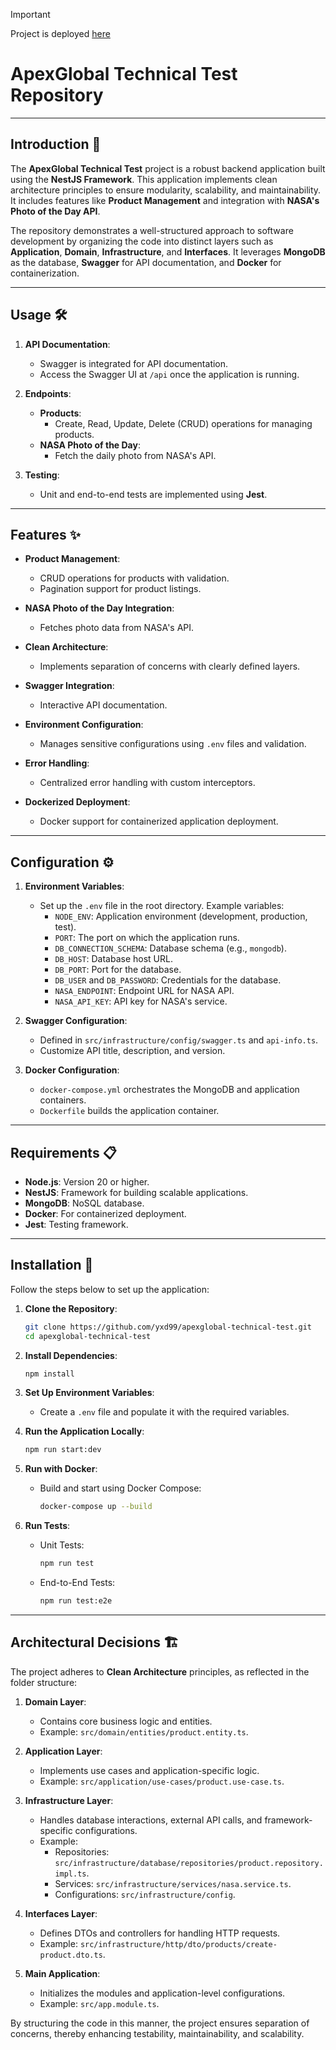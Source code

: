 > [!IMPORTANT]  
> Project is deployed [here](https://apexglobal-technical-test.onrender.com/api)
> 
# ApexGlobal Technical Test Repository

---

## **Introduction** 🌟

The **ApexGlobal Technical Test** project is a robust backend application built using the **NestJS Framework**. This application implements clean architecture principles to ensure modularity, scalability, and maintainability. It includes features like **Product Management** and integration with **NASA's Photo of the Day API**.

The repository demonstrates a well-structured approach to software development by organizing the code into distinct layers such as **Application**, **Domain**, **Infrastructure**, and **Interfaces**. It leverages **MongoDB** as the database, **Swagger** for API documentation, and **Docker** for containerization.

---

## **Usage** 🛠️

1. **API Documentation**:
   - Swagger is integrated for API documentation.
   - Access the Swagger UI at `/api` once the application is running.

2. **Endpoints**:
   - **Products**:
     - Create, Read, Update, Delete (CRUD) operations for managing products.
   - **NASA Photo of the Day**:
     - Fetch the daily photo from NASA's API.

3. **Testing**:
   - Unit and end-to-end tests are implemented using **Jest**.

---

## **Features** ✨

- **Product Management**:
  - CRUD operations for products with validation.
  - Pagination support for product listings.
  
- **NASA Photo of the Day Integration**:
  - Fetches photo data from NASA's API.
  
- **Clean Architecture**:
  - Implements separation of concerns with clearly defined layers.
  
- **Swagger Integration**:
  - Interactive API documentation.
  
- **Environment Configuration**:
  - Manages sensitive configurations using `.env` files and validation.
  
- **Error Handling**:
  - Centralized error handling with custom interceptors.

- **Dockerized Deployment**:
  - Docker support for containerized application deployment.

---

## **Configuration** ⚙️

1. **Environment Variables**:
   - Set up the `.env` file in the root directory. Example variables:
     - `NODE_ENV`: Application environment (development, production, test).
     - `PORT`: The port on which the application runs.
     - `DB_CONNECTION_SCHEMA`: Database schema (e.g., `mongodb`).
     - `DB_HOST`: Database host URL.
     - `DB_PORT`: Port for the database.
     - `DB_USER` and `DB_PASSWORD`: Credentials for the database.
     - `NASA_ENDPOINT`: Endpoint URL for NASA API.
     - `NASA_API_KEY`: API key for NASA's service.

2. **Swagger Configuration**:
   - Defined in `src/infrastructure/config/swagger.ts` and `api-info.ts`.
   - Customize API title, description, and version.
   
3. **Docker Configuration**:
   - `docker-compose.yml` orchestrates the MongoDB and application containers.
   - `Dockerfile` builds the application container.

---

## **Requirements** 📋

- **Node.js**: Version 20 or higher.
- **NestJS**: Framework for building scalable applications.
- **MongoDB**: NoSQL database.
- **Docker**: For containerized deployment.
- **Jest**: Testing framework.

---

## **Installation** 🚀

Follow the steps below to set up the application:

1. **Clone the Repository**:
   ```bash
   git clone https://github.com/yxd99/apexglobal-technical-test.git
   cd apexglobal-technical-test
   ```

2. **Install Dependencies**:
   ```bash
   npm install
   ```

3. **Set Up Environment Variables**:
   - Create a `.env` file and populate it with the required variables.

4. **Run the Application Locally**:
   ```bash
   npm run start:dev
   ```

5. **Run with Docker**:
   - Build and start using Docker Compose:
     ```bash
     docker-compose up --build
     ```

6. **Run Tests**:
   - Unit Tests:
     ```bash
     npm run test
     ```
   - End-to-End Tests:
     ```bash
     npm run test:e2e
     ```

---

## **Architectural Decisions** 🏗️

The project adheres to **Clean Architecture** principles, as reflected in the folder structure:

1. **Domain Layer**:
   - Contains core business logic and entities.
   - Example: `src/domain/entities/product.entity.ts`.

2. **Application Layer**:
   - Implements use cases and application-specific logic.
   - Example: `src/application/use-cases/product.use-case.ts`.

3. **Infrastructure Layer**:
   - Handles database interactions, external API calls, and framework-specific configurations.
   - Example:
     - Repositories: `src/infrastructure/database/repositories/product.repository.impl.ts`.
     - Services: `src/infrastructure/services/nasa.service.ts`.
     - Configurations: `src/infrastructure/config`.

4. **Interfaces Layer**:
   - Defines DTOs and controllers for handling HTTP requests.
   - Example: `src/infrastructure/http/dto/products/create-product.dto.ts`.

5. **Main Application**:
   - Initializes the modules and application-level configurations.
   - Example: `src/app.module.ts`.

By structuring the code in this manner, the project ensures separation of concerns, thereby enhancing testability, maintainability, and scalability.
